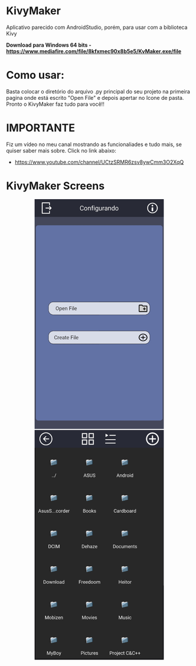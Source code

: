﻿# KivyMaker
Aplicativo parecido com AndroidStudio, porém, para usar com a 
biblioteca Kivy

**Download para Windows 64 bits - https://www.mediafire.com/file/8kfxmec90x8b5e5/KvMaker.exe/file**

# Como usar:
Basta colocar o diretório do arquivo .py principal do seu projeto
na primeira pagina onde está escrito "Open File" e depois apertar
no Icone de pasta. Pronto o KivyMaker faz tudo para você!!

# IMPORTANTE
Fiz um vídeo no meu canal mostrando as funcionaliades e tudo mais,
se quiser saber mais sobre. Click no link abaixo:
 - https://www.youtube.com/channel/UCtzSRMR6zsv8ywCmm3O2XqQ

# KivyMaker Screens

<p align="center">
  <img src="examples/1.jpg" width="350" title="hover text">
  <img src="examples/2.jpg" width="350" alt="accessibility text">
</p>
